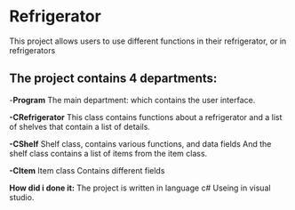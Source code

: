 # **Refrigerator**

This project allows users to use different functions in their refrigerator,
or in refrigerators

## The project contains 4 departments:
-**Program**
The main department:
which contains the user interface.

**-CRefrigerator**
This class contains functions about a refrigerator
and a list of shelves that contain a list of details.

**-CShelf**
Shelf class, contains various functions, and data fields
And the shelf class contains a list of items from the item class.

**-CItem**
Item class
Contains different fields

**How did i done it:**
The project is written in language c#
Useing in visual studio.
